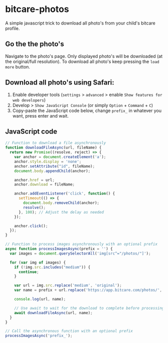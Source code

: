 # bitcare-photos
A simple javascript trick to download all photo's from your child's bitcare profile.

## Go the the photo's
Navigate to the photo's page. Only displayed photo's will be downloaded (at the original/full resolution). 
To download all photo's keep pressing the `load more` button.

## Download all photo's using Safari:
1. Enable developer tools (`settings` > `advanced` > enable `Show features for web developers`)
2. Develop > `Show JavaScript Console` (or simply `Option` + `Command` + `C`)
3. Copy-paste the JavaScript code below, change `prefix_` in whatever you want, press enter and wait.

## JavaScript code
```javascript
// Function to download a file asynchronously
function downloadFileAsync(url, fileName) {
  return new Promise((resolve, reject) => {
    var anchor = document.createElement('a');
    anchor.style.display = 'none';
    anchor.setAttribute("id", fileName);
    document.body.appendChild(anchor);

    anchor.href = url;
    anchor.download = fileName;

    anchor.addEventListener('click', function() {
      setTimeout(() => {
        document.body.removeChild(anchor);
        resolve();
      }, 100); // Adjust the delay as needed
    });

    anchor.click();
  });
}

// Function to process images asynchronously with an optional prefix
async function processImagesAsync(prefix = '') {
  var images = document.querySelectorAll('img[src^="/photos/"]');

  for (var img of images) {
    if (!img.src.includes("medium")) {
      continue;
    }

    var url = img.src.replace('medium', 'original');
    var name = prefix + url.replace('https://app.bitcare.com/photos/', '').replace('/original', '');

    console.log(url, name);

    // Use await to wait for the download to complete before processing the next image
    await downloadFileAsync(url, name);
  }
}

// Call the asynchronous function with an optional prefix
processImagesAsync('prefix_');

```
